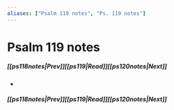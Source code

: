 ```yaml
---
aliases: ["Psalm 119 notes", "Ps. 119 notes"]
---
```

# Psalm 119 notes
##### <span class=arrow-left></span>[[ps118notes|Prev]]<span class=navigation-separator></span>[[ps119|Read]]<span class=navigation-separator></span>[[ps120notes|Next]]<span class=arrow-right></span>
- 
##### <span class=arrow-left></span>[[ps118notes|Prev]]<span class=navigation-separator></span>[[ps119|Read]]<span class=navigation-separator></span>[[ps120notes|Next]]<span class=arrow-right></span>